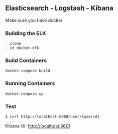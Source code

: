 ## Elasticsearch - Logstash - Kibana 

Make sure you have docker

### Building the ELK
    - clone
    - cd docker-elk

### Build Containers

    docker-compose build 

### Running Containers
    docker-compose up
    
### Test
    $ curl http://localhost:8080/user/{userid}
   
Kibana UI: [http://localhost:5601](http://localhost:5601)





